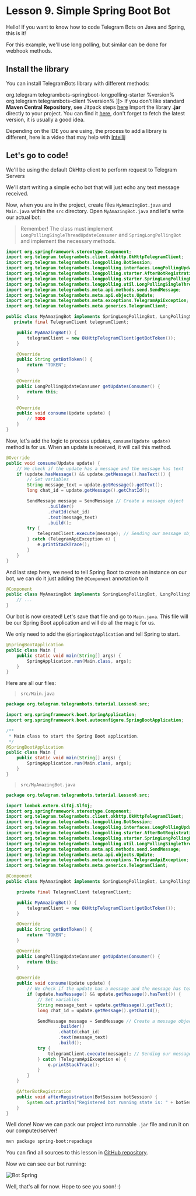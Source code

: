 # Lesson 9. Simple Spring Boot Bot

Hello! If you want to know how to code Telegram Bots on Java and Spring, this is it!

<tip>
    <p>
        For this example, we'll use long polling, but similar can be done for webhook methods.
    </p>
</tip>

## Install the library

You can install TelegramBots library with different methods:

<tabs group="dependency">
    <tab title="Maven" group-key="Maven">
        <code-block lang="xml">
            <![CDATA[
            <dependency>
              <groupId>org.telegram</groupId>
              <artifactId>telegrambots-springboot-longpolling-starter</artifactId>
              <version>%version%</version>
            </dependency>
            <dependency>
              <groupId>org.telegram</groupId>
              <artifactId>telegrambots-client</artifactId>
              <version>%version%</version>
            </dependency>
            ]]>
        </code-block>
    </tab>
    <tab title="Gradle" group-key="Gradle">
        <code-block lang="gradle">
            <![CDATA[
                implementation 'org.telegram:telegrambots-springboot-longpolling-starter:%version%'
                implementation 'org.telegram:telegrambots-client:%version%'
            ]]>
        </code-block>
    </tab>
    <tab title="JitPack" group-key="JitPack">
        If you don't like standard <b>Maven Central Repository</b>,
        see Jitpack steps <a href="https://jitpack.io/#rubenlagus/TelegramBots">here</a>
    </tab>  
    <tab title="Manual Jar" group-key="Manual">
        Import the library <b>.jar</b> directly to your project. You can find it <a href="https://github.com/rubenlagus/TelegramBots/releases">here</a>, don't forget to fetch the latest version, it is usually a good idea. 
        <p></p>
        Depending on the IDE you are using, the process to add a library is different, here is a video that may help with <a href="https://www.youtube.com/watch?v=NZaH4tjwMYg">Intellij</a>
    </tab>
</tabs>

## Let's go to code!

<note>
    <p>
        We'll be using the default OkHttp client to perform request to Telegram Servers
    </p>
</note>

We'll start writing a simple echo bot that will just echo any text message received.

Now, when you are in the project, create files `MyAmazingBot.java` and `Main.java` within the `src` directory. Open `MyAmazingBot.java` and let's write our actual bot:

> Remember! The class must implement `LongPollingSingleThreadUpdateConsumer` and `SpringLongPollingBot` and implement the necessary methods.

```java
import org.springframework.stereotype.Component;
import org.telegram.telegrambots.client.okhttp.OkHttpTelegramClient;
import org.telegram.telegrambots.longpolling.BotSession;
import org.telegram.telegrambots.longpolling.interfaces.LongPollingUpdateConsumer;
import org.telegram.telegrambots.longpolling.starter.AfterBotRegistration;
import org.telegram.telegrambots.longpolling.starter.SpringLongPollingBot;
import org.telegram.telegrambots.longpolling.util.LongPollingSingleThreadUpdateConsumer;
import org.telegram.telegrambots.meta.api.methods.send.SendMessage;
import org.telegram.telegrambots.meta.api.objects.Update;
import org.telegram.telegrambots.meta.exceptions.TelegramApiException;
import org.telegram.telegrambots.meta.generics.TelegramClient;

public class MyAmazingBot implements SpringLongPollingBot, LongPollingSingleThreadUpdateConsumer {
   private final TelegramClient telegramClient;

    public MyAmazingBot() {
        telegramClient = new OkHttpTelegramClient(getBotToken());
    }

    @Override
    public String getBotToken() {
        return "TOKEN";
    }

    @Override
    public LongPollingUpdateConsumer getUpdatesConsumer() {
        return this;
    }

    @Override
    public void consume(Update update) {
        // TODO
    }
}
```

Now, let's add the logic to process updates, `consume(Update update)` method is for us.
When an update is received, it will call this method.

```java
@Override
public void consume(Update update) {
    // We check if the update has a message and the message has text
    if (update.hasMessage() && update.getMessage().hasText()) {
        // Set variables
        String message_text = update.getMessage().getText();
        long chat_id = update.getMessage().getChatId();

        SendMessage message = SendMessage // Create a message object
                .builder()
                .chatId(chat_id)
                .text(message_text)
                .build();
        try {
            telegramClient.execute(message); // Sending our message object to user
        } catch (TelegramApiException e) {
            e.printStackTrace();
        }
    }
}
```

And last step here, 
we need to tell Spring Boot to create an instance on our bot, we can do it just adding the `@Component` annotation to it

```java
@Component
public class MyAmazingBot implements SpringLongPollingBot, LongPollingSingleThreadUpdateConsumer {
    // ...
}
```

Our bot is now created! 
Let's save that file and go to `Main.java`.
This file will be our Spring Boot application and will do all the magic for us.

We only need to add the `@SpringBootApplication` and tell Spring to start.

```java
@SpringBootApplication
public class Main {
    public static void main(String[] args) {
        SpringApplication.run(Main.class, args);
    }
}
```

Here are all our files:

> `src/Main.java`

```java
package org.telegram.telegrambots.tutorial.Lesson8.src;

import org.springframework.boot.SpringApplication;
import org.springframework.boot.autoconfigure.SpringBootApplication;

/**
 * Main class to start the Spring Boot application.
 */
@SpringBootApplication
public class Main {
    public static void main(String[] args) {
        SpringApplication.run(Main.class, args);
    }
}

```

> `src/MyAmazingBot.java`

```java
package org.telegram.telegrambots.tutorial.Lesson8.src;

import lombok.extern.slf4j.Slf4j;
import org.springframework.stereotype.Component;
import org.telegram.telegrambots.client.okhttp.OkHttpTelegramClient;
import org.telegram.telegrambots.longpolling.BotSession;
import org.telegram.telegrambots.longpolling.interfaces.LongPollingUpdateConsumer;
import org.telegram.telegrambots.longpolling.starter.AfterBotRegistration;
import org.telegram.telegrambots.longpolling.starter.SpringLongPollingBot;
import org.telegram.telegrambots.longpolling.util.LongPollingSingleThreadUpdateConsumer;
import org.telegram.telegrambots.meta.api.methods.send.SendMessage;
import org.telegram.telegrambots.meta.api.objects.Update;
import org.telegram.telegrambots.meta.exceptions.TelegramApiException;
import org.telegram.telegrambots.meta.generics.TelegramClient;

@Component
public class MyAmazingBot implements SpringLongPollingBot, LongPollingSingleThreadUpdateConsumer {

    private final TelegramClient telegramClient;

    public MyAmazingBot() {
        telegramClient = new OkHttpTelegramClient(getBotToken());
    }

    @Override
    public String getBotToken() {
        return "TOKEN";
    }

    @Override
    public LongPollingUpdateConsumer getUpdatesConsumer() {
        return this;
    }

    @Override
    public void consume(Update update) {
        // We check if the update has a message and the message has text
        if (update.hasMessage() && update.getMessage().hasText()) {
            // Set variables
            String message_text = update.getMessage().getText();
            long chat_id = update.getMessage().getChatId();

            SendMessage message = SendMessage // Create a message object
                    .builder()
                    .chatId(chat_id)
                    .text(message_text)
                    .build();
            try {
                telegramClient.execute(message); // Sending our message object to user
            } catch (TelegramApiException e) {
                e.printStackTrace();
            }
        }
    }

    @AfterBotRegistration
    public void afterRegistration(BotSession botSession) {
        System.out.println("Registered bot running state is: " + botSession.isRunning());
    }
}
```

Well done! Now we can pack our project into runnable `.jar` file and run it on our computer/server!

```Bash
mvn package spring-boot:repackage
```

You can find all sources to this lesson in [GitHub repository](https://github.com/rubenlagus/TelegramBotsDocumentation/tree/main/java-telegram-bot-tutorial).

Now we can see our bot running:

<img src="spring_boot.png" alt="Bot Spring" />

Well, that's all for now. Hope to see you soon! :)

